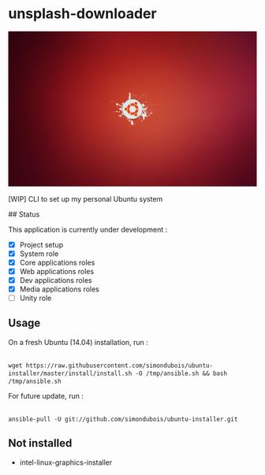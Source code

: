 
# unsplash-downloader

![Ubuntu logo](https://raw.githubusercontent.com/simondubois/ubuntu-installer/master/screenshot.png  "Ubuntu logo")

[WIP] CLI to set up my personal Ubuntu system

## Status

This application is currently under development :

- [x] Project setup
- [x] System role
- [x] Core applications roles
- [x] Web applications roles
- [x] Dev applications roles
- [x] Media applications roles
- [ ] Unity role

## Usage

On a fresh Ubuntu (14.04) installation, run :

```Shell

wget https://raw.githubusercontent.com/simondubois/ubuntu-installer/master/install/install.sh -O /tmp/ansible.sh && bash /tmp/ansible.sh

```

For future update, run :

```Shell

ansible-pull -U git://github.com/simondubois/ubuntu-installer.git

```

## Not installed

- intel-linux-graphics-installer
